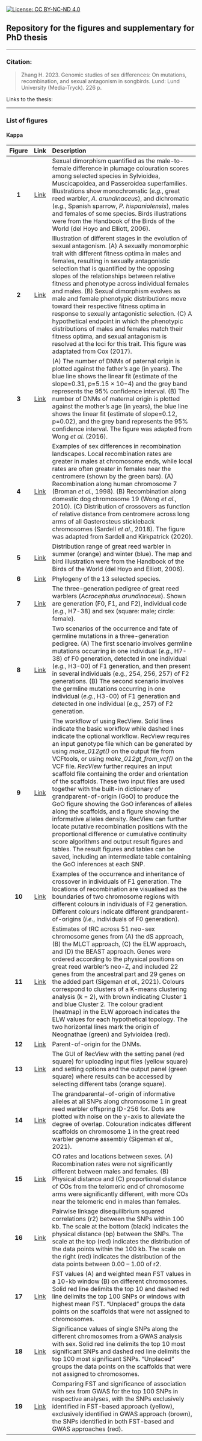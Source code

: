 [![License: CC BY-NC-ND 4.0](https://img.shields.io/badge/License-CC_BY--NC--ND_4.0-lightgrey.svg)](https://creativecommons.org/licenses/by-nc-nd/4.0/)

## Repository for the figures and supplementary for PhD thesis

----

### Citation:

> Zhang H. 2023. Genomic studies of sex differences: On mutations, recombination, and sexual antagonism in songbirds. Lund: Lund University (Media-Tryck). 226 p.

Links to the thesis:

----

### List of figures

#### Kappa

Figure|Link|Description
:--:|:-:|:--------------------
__1__ | [Link](https://github.com/HKyleZhang/Thesis_Figure_and_Supplementary/blob/main/0.Kappa/Figure/Figure_01.png) | Sexual dimorphism quantified as the male-to-female difference in plumage colouration scores among selected species in Sylvioidea, Muscicapoidea, and Passeroidea superfamilies. Illustrations show monochromatic (_e.g._, great reed warbler, _A. arundinaceus_), and dichromatic (_e.g._, Spanish sparrow, _P. hispaniolensis_), males and females of some species. Birds illustrations were from the Handbook of the Birds of the World (del Hoyo and Elliott, 2006).
__2__ | [Link](https://github.com/HKyleZhang/Thesis_Figure_and_Supplementary/blob/main/0.Kappa/Figure/Figure_02.png) | Illustration of different stages in the evolution of sexual antagonism. (A) A sexually monomorphic trait with different fitness optima in males and females, resulting in sexually antagonistic selection that is quantified by the opposing slopes of the relationships between relative fitness and phenotype across individual females and males. (B) Sexual dimorphism evolves as male and female phenotypic distributions move toward their respective fitness optima in response to sexually antagonistic selection. (C) A hypothetical endpoint in which the phenotypic distributions of males and females match their fitness optima, and sexual antagonism is resolved at the loci for this trait. This figure was adaptated from Cox (2017).
__3__ | [Link](https://github.com/HKyleZhang/Thesis_Figure_and_Supplementary/blob/main/0.Kappa/Figure/Figure_03.png) | (A) The number of DNMs of paternal origin is plotted against the father’s age (in years). The blue line shows the linear fit (estimate of the slope=0.31, p=5.15 × 10−4) and the grey band represents the 95% confidence interval. (B) The number of DNMs of maternal origin is plotted against the mother’s age (in years), the blue line shows the linear fit (estimate of slope=0.12, p=0.02), and the grey band represents the 95% confidence interval. The figure was adapted from Wong _et al._ (2016).
__4__ | [Link](https://github.com/HKyleZhang/Thesis_Figure_and_Supplementary/blob/main/0.Kappa/Figure/Figure_04.png) | Examples of sex differences in recombination landscapes. Local recombination rates are greater in males at chromosome ends, while local rates are often greater in females near the centromere (shown by the green bars). (A) Recombination along human chromosome 7 (Broman _et al._, 1998). (B) Recombination along domestic dog chromosome 19 (Wong _et al._, 2010). (C) Distribution of crossovers as function of relative distance from centromere across long arms of all Gasterosteus stickleback chromosomes (Sardell _et al._, 2018). The figure was adapted from Sardell and Kirkpatrick (2020).
__5__ | [Link](https://github.com/HKyleZhang/Thesis_Figure_and_Supplementary/blob/main/0.Kappa/Figure/Figure_05.png) | Distribution range of great reed warbler in summer (orange) and winter (blue). The map and bird illustration were from the Handbook of the Birds of the World (del Hoyo and Elliott, 2006).
__6__ | [Link](https://github.com/HKyleZhang/Thesis_Figure_and_Supplementary/blob/main/0.Kappa/Figure/Figure_06.png) | Phylogeny of the 13 selected species.
__7__ | [Link](https://github.com/HKyleZhang/Thesis_Figure_and_Supplementary/blob/main/0.Kappa/Figure/Figure_07.png) | The three-generation pedigree of great reed warblers (_Acrocephalus arundinaceus_). Shown are generation (F0, F1, and F2), individual code (_e.g._, H7-38) and sex (square: male; circle: female).
__8__ | [Link](https://github.com/HKyleZhang/Thesis_Figure_and_Supplementary/blob/main/0.Kappa/Figure/Figure_08.png) |Two scenarios of the occurrence and fate of germline mutations in a three-generation pedigree. (A) The first scenario involves germline mutations occurring in one individual (_e.g._, H7-38) of F0 generation, detected in one individual (_e.g._, H3-00) of F1 generation, and then present in several individuals (e.g., 254, 256, 257) of F2 generations. (B) The second scenario involves the germline mutations occurring in one individual (_e.g._, H3-00) of F1 generation and detected in one individual (e.g., 257) of F2 generation.
__9__ | [Link](https://github.com/HKyleZhang/Thesis_Figure_and_Supplementary/blob/main/0.Kappa/Figure/Figure_09.png) | The workflow of using RecView. Solid lines indicate the basic workflow while dashed lines indicate the optional workflow. RecView requires an input genotype file which can be generated by using _make_012gt()_ on the output file from VCFtools, or using _make_012gt_from_vcf()_ on the VCF file. _RecView_ further requires an input scaffold file containing the order and orientation of the scaffolds. These two input files are used together with the built-in dictionary of grandparent-of-origin (GoO) to produce the GoO figure showing the GoO inferences of alleles along the scaffolds, and a figure showing the informative alleles density. RecView can further locate putative recombination positions with the proportional difference or cumulative continuity score algorithms and output result figures and tables. The result figures and tables can be saved, including an intermediate table containing the GoO inferences at each SNP.
__10__ | [Link](https://github.com/HKyleZhang/Thesis_Figure_and_Supplementary/blob/main/0.Kappa/Figure/Figure_10.png) | Examples of the occurrence and inheritance of crossover in individuals of F1 generation. The locations of recombination are visualised as the boundaries of two chromosome regions with different colours in individuals of F2 generation. Different colours indicate different grandparent-of-origins (_i.e._, individuals of F0 generation).
__11__ | [Link](https://github.com/HKyleZhang/Thesis_Figure_and_Supplementary/blob/main/0.Kappa/Figure/Figure_11.png) | Estimates of tRC across 51 neo-sex chromosome genes from (A) the dS approach, (B) the MLCT approach, (C) the ELW approach, and (D) the BEAST approach. Genes were ordered according to the physical positions on great reed warbler’s neo-Z, and included 22 genes from the ancestral part and 29 genes on the added part (Sigeman _et al._, 2021). Colours correspond to clusters of a K-means clustering analysis (k = 2), with brown indicating Cluster 1 and blue Cluster 2. The colour gradient (heatmap) in the ELW approach indicates the ELW values for each hypothetical topology. The two horizontal lines mark the origin of Neognathae (green) and Sylvioidea (red).
__12__ | [Link](https://github.com/HKyleZhang/Thesis_Figure_and_Supplementary/blob/main/0.Kappa/Figure/Figure_12.png) |Parent-of-origin for the DNMs.
__13__ | [Link](https://github.com/HKyleZhang/Thesis_Figure_and_Supplementary/blob/main/0.Kappa/Figure/Figure_13.png) | The GUI of RecView with the setting panel (red square) for uploading input files (yellow square) and setting options and the output panel (green square) where results can be accessed by selecting different tabs (orange square).
__14__ | [Link](https://github.com/HKyleZhang/Thesis_Figure_and_Supplementary/blob/main/0.Kappa/Figure/Figure_14.png) | The grandparental-of-origin of informative alleles at all SNPs along chromosome 1 in great reed warbler offspring ID-256 for. Dots are plotted with noise on the y-axis to alleviate the degree of overlap. Colouration indicates different scaffolds on chromosome 1 in the great reed warbler genome assembly (Sigeman _et al._, 2021).
__15__ | [Link](https://github.com/HKyleZhang/Thesis_Figure_and_Supplementary/blob/main/0.Kappa/Figure/Figure_15.png) | CO rates and locations between sexes. (A) Recombination rates were not significantly different between males and females. (B) Physical distance and (C) proportional distance of COs from the telomeric end of chromosome arms were significantly different, with more COs near the telomeric end in males than females. 
__16__ | [Link](https://github.com/HKyleZhang/Thesis_Figure_and_Supplementary/blob/main/0.Kappa/Figure/Figure_16.png) | Pairwise linkage disequilibrium squared correlations (r2) between the SNPs within 100 kb. The scale at the bottom (black) indicates the physical distance (bp) between the SNPs. The scale at the top (red) indicates the distribution of the data points within the 100 kb. The scale on the right (red) indicates the distribution of the data points between 0.00 – 1.00 of r2.
__17__ | [Link](https://github.com/HKyleZhang/Thesis_Figure_and_Supplementary/blob/main/0.Kappa/Figure/Figure_17.jpg) | FST values (A) and weighted mean FST values in a 10-kb window (B) on different chromosomes. Solid red line delimits the top 10 and dashed red line delimits the top 100 SNPs or windows with highest mean FST. “Unplaced” groups the data points on the scaffolds that were not assigned to chromosomes.
__18__ | [Link](https://github.com/HKyleZhang/Thesis_Figure_and_Supplementary/blob/main/0.Kappa/Figure/Figure_18.jpg) | Significance values of single SNPs along the different chromosomes from a GWAS analysis with sex. Solid red line delimits the top 10 most significant SNPs and dashed red line delimits the top 100 most significant SNPs. “Unplaced” groups the data points on the scaffolds that were not assigned to chromosomes.
__19__ | [Link](https://github.com/HKyleZhang/Thesis_Figure_and_Supplementary/blob/main/0.Kappa/Figure/Figure_19.png) | Comparing FST and significance of association with sex from GWAS for the top 100 SNPs in respective analyses, with the SNPs exclusively identified in FST-based approach (yellow), exclusively identified in GWAS approach (brown), the SNPs identified in both FST-based and GWAS approaches (red).
